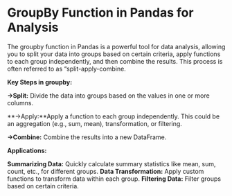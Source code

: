 # GroupBy Function in Pandas for Analysis
 The groupby function in Pandas is a powerful tool for data analysis, allowing you to split your data into groups based on certain criteria, apply functions to each group independently, and then combine the results. This process is often referred to as “split-apply-combine.
 
**Key Steps in groupby:**

 **->Split:** Divide the data into groups based on the values in one or more columns.
 
**->Apply:**Apply a function to each group independently. This could be an aggregation (e.g., sum, mean), transformation, or filtering.
 
 **->Combine:** Combine the results into a new DataFrame.

**Applications:**

**Summarizing Data:** Quickly calculate summary statistics like mean, sum, count, etc., for different groups.
**Data Transformation:** Apply custom functions to transform data within each group.
**Filtering Data:** Filter groups based on certain criteria.
